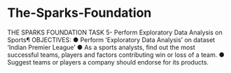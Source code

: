 # The-Sparks-Foundation
THE SPARKS FOUNDATION TASK 5- Perform Exploratory Data Analysis on Sports¶ OBJECTIVES: ● Perform ‘Exploratory Data Analysis’ on dataset ‘Indian Premier League’  ● As a sports analysts, find out the most successful teams, players and factors contributing win or loss of a team.  ● Suggest teams or players a company should endorse for its products.
